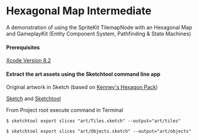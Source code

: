 # Hexagonal Map Intermediate
A demonstration of using the SpriteKit TilemapNode with an Hexagonal Map and GameplayKit (Entity Component System, Pathfinding & State Machines)

#### Prerequisites
[Xcode Version 8.2](https://developer.apple.com)

#### Extract the art assets using the Sketchtool command line app
Original artwork in Sketch (based on [Kenney's Hexagon Pack](http://kenney.nl/assets/hexagon-pack))

[Sketch](http://www.sketchapp.com) and
[Sketchtool](http://www.sketchapp.com/tool/)

From Project root execute command in Terminal

    $ sketchtool export slices "art/Tiles.sketch" --output="art/tiles"

    $ sketchtool export slices "art/Objects.sketch" --output="art/objects"
